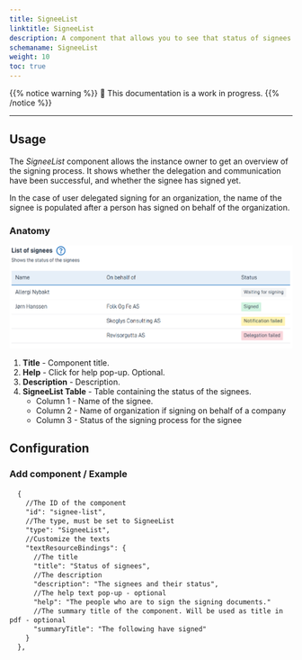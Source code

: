 ```yaml
---
title: SigneeList
linktitle: SigneeList
description: A component that allows you to see that status of signees
schemaname: SigneeList 
weight: 10 
toc: true
---
```


{{% notice warning %}}
🚧 This documentation is a work in progress.
{{% /notice %}}

---

## Usage

The *SigneeList* component allows the instance owner to get an overview of the signing process. It shows whether the delegation and
communication have been successful, and whether the signee has signed yet.

In the case of user delegated signing for an organization, the name of the signee is populated after a person has signed
on behalf of the organization.

### Anatomy

![SigneeList anatomy](signeelist-anatomy-en.png "SigneeList statuses")

1. **Title** - Component title.
2. **Help** - Click for help pop-up. Optional.
3. **Description** - Description.
4. **SigneeList Table** - Table containing the status of the signees.
    * Column 1 - Name of the signee.
    * Column 2 - Name of organization if signing on behalf of a company
    * Column 3 - Status of the signing process for the signee

## Configuration

### Add component / Example

      {
        //The ID of the component
        "id": "signee-list", 
        //The type, must be set to SigneeList
        "type": "SigneeList",
        //Customize the texts
        "textResourceBindings": {
          //The title
          "title": "Status of signees",
          //The description
          "description": "The signees and their status",
          //The help text pop-up - optional
          "help": "The people who are to sign the signing documents."
          //The summary title of the component. Will be used as title in pdf - optional
          "summaryTitle": "The following have signed"
        }
      },
